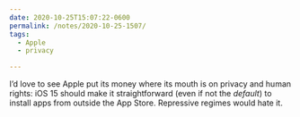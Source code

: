 ```yaml
---
date: 2020-10-25T15:07:22-0600
permalink: /notes/2020-10-25-1507/
tags:
  - Apple
  - privacy

---
```


I’d love to see Apple put its money where its mouth is on privacy and human rights: iOS 15 should make it straightforward (even if not the *default*) to install apps from outside the App Store. Repressive regimes would hate it.

